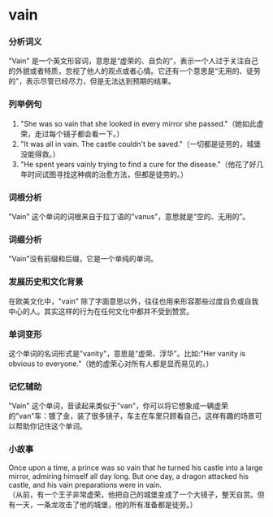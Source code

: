 # vain

### 分析词义

  

"Vain" 是一个英文形容词，意思是“虚荣的、自负的”，表示一个人过于关注自己的外貌或者特质，忽视了他人的观点或者心情。它还有一个意思是“无用的、徒劳的”，表示尽管已经尽力，但是无法达到预期的结果。

  

### 列举例句

  

1.  "She was so vain that she looked in every mirror she passed."（她如此虚荣，走过每个镜子都会看一下。）
2.  "It was all in vain. The castle couldn't be saved."（一切都是徒劳的，城堡没能得救。）
3.  "He spent years vainly trying to find a cure for the disease."（他花了好几年时间试图寻找这种病的治愈方法，但都是徒劳的。）

  

### 词根分析

  

"Vain" 这个单词的词根来自于拉丁语的"vanus"，意思就是“空的、无用的”。

  

### 词缀分析

  

"Vain"没有前缀和后缀，它是一个单纯的单词。

  

### 发展历史和文化背景

  

在欧美文化中，"vain" 除了字面意思以外，往往也用来形容那些过度自负或自我中心的人。其实这样的行为在任何文化中都并不受到赞赏。

  

### 单词变形

  

这个单词的名词形式是"vanity"，意思是“虚荣、浮华”。比如:"Her vanity is obvious to everyone."（她的虚荣心对所有人都是显而易见的。）

  

### 记忆辅助

  

"Vain" 这个单词，音读起来类似于"van"，你可以将它想象成一辆虚荣的"van"车：镀了金，装了很多镜子，车主在车里只顾看自己，这样有趣的场景可以帮助你记住这个单词。

  

### 小故事

  

Once upon a time, a prince was so vain that he turned his castle into a large mirror, admiring himself all day long. But one day, a dragon attacked his castle, and his vain preparations were in vain.  
（从前，有一个王子非常虚荣，他把自己的城堡变成了一个大镜子，整天自赏。但有一天，一条龙攻击了他的城堡，他的所有准备都是徒劳。）
